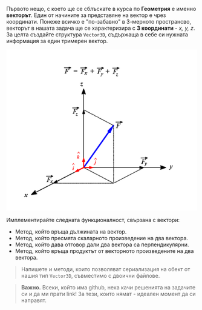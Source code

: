 Първото нещо, с което ще се сблъскате в курса по **Геометрия** е именно **векторът**. Един от начините за представяне на вектор е чрез координати. Понеже всичко е "по-забавно" в 3-мерното пространсво, векторът в нашата задача ще се характеризира с **3 координати** - *x, y, z*. За целта създайте структура `Vector3D`, съдържаща в себе си нужната информация за един тримерен вектор.

![](./Res/Vector3D.png)

Имплементирайте следната функционалност, свързана с вектори:

- Метод, който връща дължината на вектор.
- Метод, който пресмята скаларното произведение на два вектора.
- Метод, който дава отговор дали два вектора са перпендикулярни.
- Метод, който връща продуктът от векторното произведените на два вектора.

> Напишете и методи, които позволяват сериализация на обект от нашия тип `Vector3D`, съвместимо с двоични файлове.

> **Важно.**
> Всеки, който има github, нека качи решенията на задачите си и да ми прати link!
> За тези, които нямат - идеален момент да си направят.

